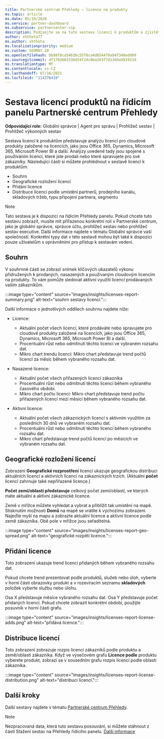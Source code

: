 ```yaml
---
title: Partnerské centrum Přehledy – licence na produkty
ms.topic: article
ms.date: 05/19/2020
ms.service: partner-dashboard
ms.subservice: partnercenter-csp
description: Podívejte se na tuto sestavu licencí k produktům a zjistěte, jak zlepšit použití licencovaných cloudových produktů, které prodáváte nebo spravujete pro své zákazníky.
author: shthota77
ms.author: shthota
ms.localizationpriority: medium
ms.custom: SEOMAY.20
ms.openlocfilehash: bb98f8ca54636c55f6ca4d654478a94f340edd89
ms.sourcegitcommit: 4f1702683336d54f24c0ba283f7d13dda581923d
ms.translationtype: MT
ms.contentlocale: cs-CZ
ms.lasthandoff: 07/16/2021
ms.locfileid: "114376410"
---
```

# <a name="product-licenses-report-in-the-partner-center-insights-dashboard"></a>Sestava licencí produktů na řídicím panelu Partnerské centrum Přehledy

**Odpovídající role:** Globální správce | Agent pro správu | Prohlížeč sestav | Prohlížeč výkonných sestav

Sestava licencí k produktům představuje analýzu licencí pro cloudové produkty založené na licencích, jako jsou Office 365, Dynamics, Microsoft 365, Microsoft Power BI a další. Analýzy uvedené tady jsou spojené s používáním licencí, které jste prodali nebo které spravujete pro své zákazníky. Následující části si můžete prohlédnout v sestavě licencí k produktům.

- Souhrn
- Geografické rozložení licencí
- Přidání licence
- Distribuce licencí podle umístění partnerů, prodejního kanálu, skladových tržeb, typu připojení partnera, segmentu

 > [!NOTE]
 > Tato sestava je k dispozici na řídicím Přehledy panelu. Pokud chcete tuto sestavu zobrazit, musíte mít přiřazenou konkrétní roli v Partnerské centrum, jako je globální správce, správce účtu, prohlížeč sestav nebo prohlížeč sestav executive. Další informace najdete v tématu Globální správce vaší společnosti. Konkrétní typy dat v této sestavě mohou být také k dispozici pouze uživatelům s oprávněními pro přístup k sestavám vedení.

## <a name="summary"></a>Souhrn

V souhrnné části se zobrazí snímek klíčových ukazatelů výkonu přidružených k prodaných, nasazených a používaným cloudovým licencím na produkty. To vám pomůže sledovat aktivní využití licencí prodávaných vašim zákazníkům.

:::image type="content" source="images/insights/licenses-report-summary.png" alt-text="souhrn sestavy licencí.":::

Další informace o jednotlivých oddílech souhrnu najdete níže:

- Licence: 
  - Aktuální počet všech licencí, které prodáváte nebo spravujete pro cloudové produkty založené na licencích, jako jsou Office 365, Dynamics, Microsoft 365, Microsoft Power BI a další.
  - Procentuální růst nebo odmítnutí těchto licencí ve vybraném rozsahu dat.
  - Mikro chart trendu licencí: Mikro chart představuje trend počtů licencí za měsíc během vybraného rozsahu dat.

- Nasazené licence:
  - Aktuální počet všech přiřazených licencí zákazníka
  - Procentuální růst nebo odmítnutí těchto licencí během vybraného časového období.
  - Mikro chart počtu licencí: Mikro chart představuje trend počtu přiřazených licencí mezi měsíci během vybraného rozsahu dat.

- Aktivní licence: 
  - Aktuální počet všech zákaznických licencí s aktivním využitím za posledních 30 dnů ve vybraném rozsahu dat.
  - Procentuální růst nebo odmítnutí těchto licencí během vybraného rozsahu dat.
  - Mikro chart představuje trend počtů licencí po měsících ve vybraném rozsahu dat.

## <a name="geographical-spread-of-licenses"></a>Geografické rozložení licencí

Zobrazení **Geografické rozprostření** licencí ukazuje geografickou distribuci aktuálních licencí a aktivních licencí na zákaznických trzích. (Aktuální **počet** licencí zahrnuje také nepřiřazené licence.)

**Počet zemí/oblastí představuje** celkový počet zemí/oblastí, ve kterých máte aktuální a aktivní zákaznické licence.

Země v mřížce můžete vyhledat a vybrat a přiblížit tak umístění na mapě. Stisknutím možnosti **Domů** na mapě se vrátíte k výchozímu zobrazení. Najeďte myší na mapu a zobrazte aktuální licence a aktivní licence podle země zákazníka. Obě pole v mřížce jsou seřaditelná.

:::image type="content" source="images/insights/licenses-report-geo-spread.png" alt-text="geografické rozpětí licence.":::

## <a name="license-adds"></a>Přidání licence

Toto zobrazení ukazuje trend licencí přidaných během vybraného rozsahu dat. 

Pokud chcete trend prezentovat podle produktů, služeb nebo úloh, vyberte v horní části obrazovky produkt a v rozevíracím seznamu **skladových** položek vyberte službu nebo úlohu.

Osa X představuje měsíce vybraného rozsahu dat. Osa Y představuje počet přidaných licencí. Pokud chcete zobrazit konkrétní období, použijte posuvník v horní části grafu.

:::image type="content" source="images/insights/licenses-report-license-adds.png" alt-text="přidává licence.":::

## <a name="license-distribution"></a>Distribuce licencí

Toto zobrazení zobrazuje rozpis licencí zákazníků podle produktu a země/oblasti zákazníka. Když ve výsečovém grafu **Licence podle** produktu vyberete produkt, zobrazí se v sousedním grafu rozpis licencí podle oblasti zákazníka.

:::image type="content" source="images/insights/licenses-report-license-distribution.png" alt-text="distribuci licencí.":::

## <a name="next-steps"></a>Další kroky

Další sestavy najdete v tématu [Partnerské centrum Přehledy](partner-center-insights.md).

>[!NOTE] 
> Nezpracovaná data, která tuto sestavu posouvání, si můžete stáhnout z části Stažení sestav na Přehledy řídicího panelu. [Další informace](insights-download-reports.md)
